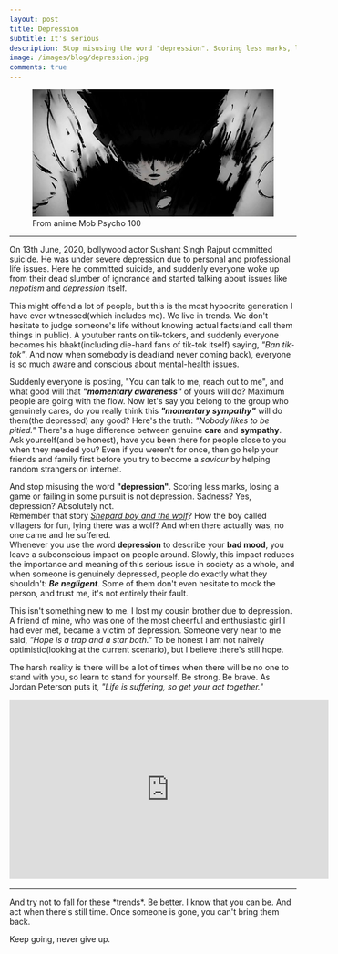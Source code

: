 ```yaml
---
layout: post
title: Depression
subtitle: It's serious
description: Stop misusing the word "depression". Scoring less marks, losing a game or failing in some pursuit is not depression. Sadness? Yes, depression? Absolutely not. 
image: /images/blog/depression.jpg
comments: true
---
```


<figure>
    <img src='/images/blog/depression.jpg' alt='Depression' />
    <figcaption>From anime Mob Psycho 100</figcaption>
</figure>
<hr>

On 13th June, 2020, bollywood actor Sushant Singh Rajput committed suicide. He was under severe depression due to personal and professional life issues. Here he committed suicide, and suddenly everyone woke up from their dead slumber of ignorance and started talking about issues like *nepotism* and *depression* itself.

This might offend a lot of people, but this is the most hypocrite generation I have ever witnessed(which includes me). We live in trends. We don't hesitate to judge someone's life without knowing actual facts(and call them things in public). A youtuber rants on tik-tokers, and suddenly everyone becomes his bhakt(including die-hard fans of tik-tok itself) saying, *"Ban tik-tok"*. And now when somebody is dead(and never coming back), everyone is so much aware and conscious about mental-health issues.

Suddenly everyone is posting, "You can talk to me, reach out to me", and what good will that ***"momentary awareness"*** of yours will do? Maximum people are going with the flow. Now let's say you belong to the group who genuinely cares, do you really think this ***"momentary sympathy"*** will do them(the depressed) any good? Here's the truth: *"Nobody likes to be pitied."* There's a huge difference between genuine **care** and **sympathy**. Ask yourself(and be honest), have you been there for people close to you when they needed you? Even if you weren't for once, then go help your friends and family first before you try to become a *saviour* by helping random strangers on internet.

And stop misusing the word **"depression"**. Scoring less marks, losing a game or failing in some pursuit is not depression. Sadness? Yes, depression? Absolutely not.    
Remember that story <a href="http://www.read.gov/aesop/043.html" target="_blank"><i>Shepard boy and the wolf</i></a>? How the boy called villagers for fun, lying there was a wolf? And when there actually was, no one came and he suffered.    
Whenever you use the word **depression** to describe your **bad mood**, you leave a subconscious impact on people around. Slowly, this impact reduces the importance and meaning of this serious issue in society as a whole, and when someone is genuinely depressed, people do exactly what they shouldn't: ***Be negligent***. Some of them don't even hesitate to mock the person, and trust me, it's not entirely their fault.

This isn't something new to me. I lost my cousin brother due to depression. A friend of mine, who was one of the most cheerful and enthusiastic girl I had ever met, became a victim of depression. Someone very near to me said, *"Hope is a trap and a star both."* To be honest I am not naively optimistic(looking at the current scenario), but I believe there's still hope.

The harsh reality is there will be a lot of times when there will be no one to stand with you, so learn to stand for yourself. Be strong. Be brave. As Jordan Peterson puts it, *"Life is suffering, so get your act together."*    
<iframe width="560" height="315" src="https://www.youtube.com/embed/wLvd_ZbX1w0" frameborder="0" allow="accelerometer; autoplay; encrypted-media; gyroscope; picture-in-picture" allowfullscreen></iframe>
<hr>
And try not to fall for these *trends*. Be better. I know that you can be. And act when there's still time. Once someone is gone, you can't bring them back.

Keep going, never give up.